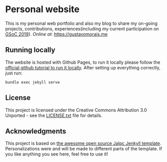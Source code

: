 # Personal website

This is my personal web portfolio and also my blog to share my on-going projects, contributions, experiences(including my current participation on [GSoC 2019](https://summerofcode.withgoogle.com/organizations/6557492048297984/#5617428053098496)).
*Online at:* https://gustavomorais.me

## Running locally

The website is hosted with Github Pages, to run it locally please follow the [official github tutorial to run it locally](https://help.github.com/en/articles/setting-up-your-github-pages-site-locally-with-jekyll). After setting up everything correctly, just run:

```
bundle exec jekyll serve
```

## License

This project is licensed under the Creative Commons Attribution 3.0 Unported - see the [LICENSE.txt](LICENSE.txt) file for details.

## Acknowledgments

This project is based on [the awesome open source Jalpc Jenkyll template](https://github.com/jarrekk/Jalpc). Personalizations were and will be made to different parts of the template. If you like anything you see here, feel free to use it!